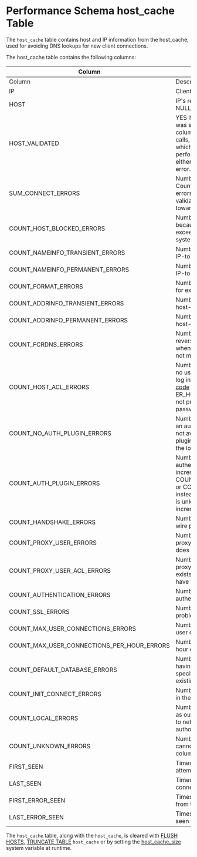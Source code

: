 # Performance Schema host_cache Table

The `host_cache` table contains host and IP information from the host_cache, used for avoiding DNS lookups for new client connections.

The host_cache table contains the following columns:

| Column | Description |
| --- | --- |
| Column | Description |
| IP | Client IP address. |
| HOST | IP's resolved DNS host name, or NULL if unknown. |
| HOST_VALIDATED | YES if the IP-to-host DNS lookup was successful, and the HOST column can be used to avoid DNS calls, or NO if unsuccessful, in which case DNS lookup is performed for each connect until either successful or a permanent error. |
| SUM_CONNECT_ERRORS | Number of connection errors. Counts only protocol handshake errors for hosts that passed validation. These errors count towards [max_connect_errors](../../../../../../../server-usage/replication-cluster-multi-master/optimization-and-tuning/system-variables/server-system-variables.md#max_connect_errors). |
| COUNT_HOST_BLOCKED_ERRORS | Number of blocked connections because SUM_CONNECT_ERRORS exceeded the [max_connect_errors](../../../../../../../server-usage/replication-cluster-multi-master/optimization-and-tuning/system-variables/server-system-variables.md#max_connect_errors) system variable. |
| COUNT_NAMEINFO_TRANSIENT_ERRORS | Number of transient errors during IP-to-host DNS lookups. |
| COUNT_NAMEINFO_PERMANENT_ERRORS | Number of permanent errors during IP-to-host DNS lookups. |
| COUNT_FORMAT_ERRORS | Number of host name format errors, for example a numeric host column. |
| COUNT_ADDRINFO_TRANSIENT_ERRORS | Number of transient errors during host-to-IP reverse DNS lookups. |
| COUNT_ADDRINFO_PERMANENT_ERRORS | Number of permanent errors during host-to-IP reverse DNS lookups. |
| COUNT_FCRDNS_ERRORS | Number of forward-confirmed reverse DNS errors, which occur when IP-to-host DNS lookup does not match the originating IP address. |
| COUNT_HOST_ACL_ERRORS | Number of errors occurring because no user from the host is permitted to log in. These attempts return [error code](/en/mariadb-error-codes/) 1130 ER_HOST_NOT_PRIVILEGED and do not proceed to username and password authentication. |
| COUNT_NO_AUTH_PLUGIN_ERRORS | Number of errors due to requesting an authentication plugin that was not available. This can be due to the plugin never having been loaded, or the load attempt failing. |
| COUNT_AUTH_PLUGIN_ERRORS | Number of errors reported by an authentication plugin. Plugins can increment COUNT_AUTHENTICATION_ERRORS or COUNT_HANDSHAKE_ERRORS instead, but, if specified or the error is unknown, this column is incremented. |
| COUNT_HANDSHAKE_ERRORS | Number of errors detected at the wire protocol level. |
| COUNT_PROXY_USER_ERRORS | Number of errors detected when a proxy user is proxied to a user that does not exist. |
| COUNT_PROXY_USER_ACL_ERRORS | Number of errors detected when a proxy user is proxied to a user that exists, but the proxy user doesn't have the PROXY privilege. |
| COUNT_AUTHENTICATION_ERRORS | Number of errors where authentication failed. |
| COUNT_SSL_ERRORS | Number of errors due to TLS problems. |
| COUNT_MAX_USER_CONNECTIONS_ERRORS | Number of errors due to the per-user quota being exceeded. |
| COUNT_MAX_USER_CONNECTIONS_PER_HOUR_ERRORS | Number of errors due to the per-hour quota being exceeded. |
| COUNT_DEFAULT_DATABASE_ERRORS | Number of errors due to the user not having permission to access the specified default database, or it not existing. |
| COUNT_INIT_CONNECT_ERRORS | Number of errors due to statements in the [init_connect](../../../../../../../server-usage/replication-cluster-multi-master/optimization-and-tuning/system-variables/server-system-variables.md#init_connect) system variable. |
| COUNT_LOCAL_ERRORS | Number of local server errors, such as out-of-memory errors, unrelated to network, authentication, or authorization. |
| COUNT_UNKNOWN_ERRORS | Number of unknown errors that cannot be allocated to another column. |
| FIRST_SEEN | Timestamp of the first connection attempt by the IP. |
| LAST_SEEN | Timestamp of the most recent connection attempt by the IP. |
| FIRST_ERROR_SEEN | Timestamp of the first error seen from the IP. |
| LAST_ERROR_SEEN | Timestamp of the most recent error seen from the IP. |

The `host_cache` table, along with the `host_cache`, is cleared with [FLUSH HOSTS](../../../flush-commands/flush-tables-for-export.md), [TRUNCATE TABLE](../../../../table-statements/truncate-table.md) `host_cache` or by setting the [host_cache_size](../../../../../../../server-usage/replication-cluster-multi-master/optimization-and-tuning/system-variables/server-system-variables.md#host_cache_size) system variable at runtime.